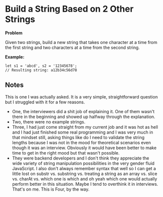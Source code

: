 
# Build a String Based on 2 Other Strings

**Problem**

Given two strings, build a new string that takes one character at a time from the first string and two characters at a time from the second string.

**Example:**

```
let s1 = 'abcd', s2 = '12345678';
// Resulting string: a12b34c56d78
```

## Notes

This is one I was actually asked. It is a very simple, straightforward question but I struggled with it for a few reasons.
- One, the interviewers did a shit job of explaining it. One of them wasn't there in the beginning and showed up halfway through the explanation.
- Two, there were no example strings.
- Three, I had just come straight from my current job and it was hot as hell and I had just finished some real programming and I was very much in that mindset still, asking things like do I need to validate the string lengths because I was not in the mood for theoretical scenarios even though it was an interview. Obviously it would have been better to make time to get in the right mood but that wasn't possible.
- They were backend developers and I don't think they appreciate the wide variety of string manipulation possibilities in the very gender fluid JavaScript. I also don't always remember syntax that well so I can get a little lost on substr vs. substring vs. treating a string as an array vs. slice vs. charAt vs. which one is which and oh yeah which one would actually perform better in this situation. Maybe I tend to overthink it in interviews. That's on me. This is Four, by the way.

